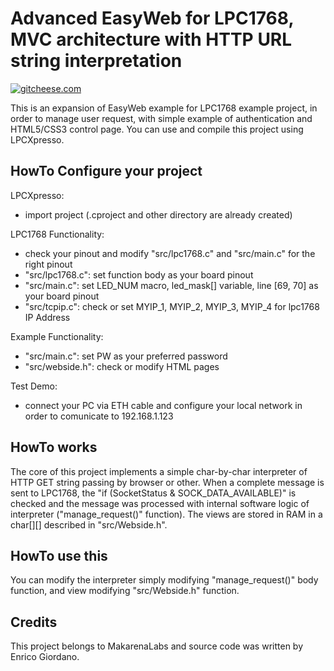 # Advanced EasyWeb for LPC1768, MVC architecture with HTTP URL string interpretation

[![gitcheese.com](https://s3.amazonaws.com/gitcheese-ui-master/images/badge.svg)](https://www.gitcheese.com/donate/users/3462634/repos/49130230)

This is an expansion of EasyWeb example for LPC1768 example project, in order to manage user request, with simple example of authentication and HTML5/CSS3 control page. You can use and compile this project using LPCXpresso.

## HowTo Configure your project
LPCXpresso:
- import project (.cproject and other directory are already created)

LPC1768 Functionality:
- check your pinout and modify "src/lpc1768.c" and "src/main.c" for the right pinout
- "src/lpc1768.c": set function body as your board pinout
- "src/main.c": set LED_NUM macro, led_mask[] variable, line [69, 70] as your board pinout
- "src/tcpip.c": check or set MYIP_1, MYIP_2, MYIP_3, MYIP_4 for lpc1768 IP Address

Example Functionality:
- "src/main.c": set PW as your preferred password
- "src/webside.h": check or modify HTML pages

Test Demo:
- connect your PC via ETH cable and configure your local network in order to comunicate to 192.168.1.123

## HowTo works
The core of this project implements a simple char-by-char interpreter of HTTP GET string passing by browser or other. When a complete message is sent to LPC1768, the "if (SocketStatus & SOCK_DATA_AVAILABLE)" is checked and the message was processed with internal software logic of interpreter ("manage_request()" function). The views are stored in RAM in a char[][] described in "src/Webside.h".

## HowTo use this
You can modify the interpreter simply modifying "manage_request()" body function, and view modifying "src/Webside.h" function.

## Credits
This project belongs to MakarenaLabs and source code was written by Enrico Giordano.

